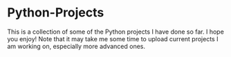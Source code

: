# Python-Projects
This is a collection of some of the Python projects I have done so far. I hope you enjoy!
Note that it may take me some time to upload current projects I am working on, especially more advanced ones.

